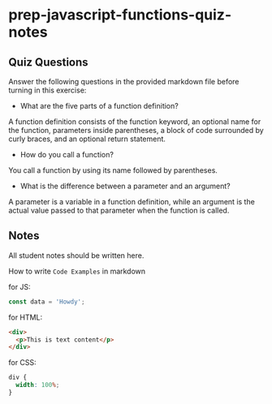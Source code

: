 # prep-javascript-functions-quiz-notes

## Quiz Questions

Answer the following questions in the provided markdown file before turning in this exercise:

- What are the five parts of a function definition?

A function definition consists of the function keyword, an optional name for the function, parameters inside parentheses, a block of code surrounded by curly braces, and an optional return statement.

- How do you call a function?

You call a function by using its name followed by parentheses.

- What is the difference between a parameter and an argument?

A parameter is a variable in a function definition, while an argument is the actual value passed to that parameter when the function is called.

## Notes

All student notes should be written here.

How to write `Code Examples` in markdown

for JS:

```javascript
const data = 'Howdy';
```

for HTML:

```html
<div>
  <p>This is text content</p>
</div>
```

for CSS:

```css
div {
  width: 100%;
}
```
